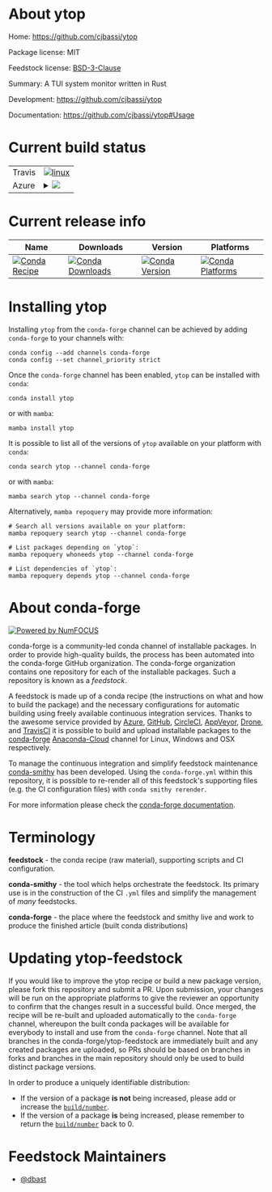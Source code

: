 About ytop
==========

Home: https://github.com/cjbassi/ytop

Package license: MIT

Feedstock license: [BSD-3-Clause](https://github.com/conda-forge/ytop-feedstock/blob/main/LICENSE.txt)

Summary: A TUI system monitor written in Rust

Development: https://github.com/cjbassi/ytop

Documentation: https://github.com/cjbassi/ytop#Usage

Current build status
====================


<table><tr>
    <td>Travis</td>
    <td>
      <a href="https://app.travis-ci.com/conda-forge/ytop-feedstock">
        <img alt="linux" src="https://img.shields.io/travis/com/conda-forge/ytop-feedstock/main.svg?label=Linux">
      </a>
    </td>
  </tr>
    
  <tr>
    <td>Azure</td>
    <td>
      <details>
        <summary>
          <a href="https://dev.azure.com/conda-forge/feedstock-builds/_build/latest?definitionId=9303&branchName=main">
            <img src="https://dev.azure.com/conda-forge/feedstock-builds/_apis/build/status/ytop-feedstock?branchName=main">
          </a>
        </summary>
        <table>
          <thead><tr><th>Variant</th><th>Status</th></tr></thead>
          <tbody><tr>
              <td>linux_64</td>
              <td>
                <a href="https://dev.azure.com/conda-forge/feedstock-builds/_build/latest?definitionId=9303&branchName=main">
                  <img src="https://dev.azure.com/conda-forge/feedstock-builds/_apis/build/status/ytop-feedstock?branchName=main&jobName=linux&configuration=linux_64_" alt="variant">
                </a>
              </td>
            </tr><tr>
              <td>linux_aarch64</td>
              <td>
                <a href="https://dev.azure.com/conda-forge/feedstock-builds/_build/latest?definitionId=9303&branchName=main">
                  <img src="https://dev.azure.com/conda-forge/feedstock-builds/_apis/build/status/ytop-feedstock?branchName=main&jobName=linux&configuration=linux_aarch64_" alt="variant">
                </a>
              </td>
            </tr><tr>
              <td>linux_ppc64le</td>
              <td>
                <a href="https://dev.azure.com/conda-forge/feedstock-builds/_build/latest?definitionId=9303&branchName=main">
                  <img src="https://dev.azure.com/conda-forge/feedstock-builds/_apis/build/status/ytop-feedstock?branchName=main&jobName=linux&configuration=linux_ppc64le_" alt="variant">
                </a>
              </td>
            </tr><tr>
              <td>osx_64</td>
              <td>
                <a href="https://dev.azure.com/conda-forge/feedstock-builds/_build/latest?definitionId=9303&branchName=main">
                  <img src="https://dev.azure.com/conda-forge/feedstock-builds/_apis/build/status/ytop-feedstock?branchName=main&jobName=osx&configuration=osx_64_" alt="variant">
                </a>
              </td>
            </tr><tr>
              <td>osx_arm64</td>
              <td>
                <a href="https://dev.azure.com/conda-forge/feedstock-builds/_build/latest?definitionId=9303&branchName=main">
                  <img src="https://dev.azure.com/conda-forge/feedstock-builds/_apis/build/status/ytop-feedstock?branchName=main&jobName=osx&configuration=osx_arm64_" alt="variant">
                </a>
              </td>
            </tr>
          </tbody>
        </table>
      </details>
    </td>
  </tr>
</table>

Current release info
====================

| Name | Downloads | Version | Platforms |
| --- | --- | --- | --- |
| [![Conda Recipe](https://img.shields.io/badge/recipe-ytop-green.svg)](https://anaconda.org/conda-forge/ytop) | [![Conda Downloads](https://img.shields.io/conda/dn/conda-forge/ytop.svg)](https://anaconda.org/conda-forge/ytop) | [![Conda Version](https://img.shields.io/conda/vn/conda-forge/ytop.svg)](https://anaconda.org/conda-forge/ytop) | [![Conda Platforms](https://img.shields.io/conda/pn/conda-forge/ytop.svg)](https://anaconda.org/conda-forge/ytop) |

Installing ytop
===============

Installing `ytop` from the `conda-forge` channel can be achieved by adding `conda-forge` to your channels with:

```
conda config --add channels conda-forge
conda config --set channel_priority strict
```

Once the `conda-forge` channel has been enabled, `ytop` can be installed with `conda`:

```
conda install ytop
```

or with `mamba`:

```
mamba install ytop
```

It is possible to list all of the versions of `ytop` available on your platform with `conda`:

```
conda search ytop --channel conda-forge
```

or with `mamba`:

```
mamba search ytop --channel conda-forge
```

Alternatively, `mamba repoquery` may provide more information:

```
# Search all versions available on your platform:
mamba repoquery search ytop --channel conda-forge

# List packages depending on `ytop`:
mamba repoquery whoneeds ytop --channel conda-forge

# List dependencies of `ytop`:
mamba repoquery depends ytop --channel conda-forge
```


About conda-forge
=================

[![Powered by
NumFOCUS](https://img.shields.io/badge/powered%20by-NumFOCUS-orange.svg?style=flat&colorA=E1523D&colorB=007D8A)](https://numfocus.org)

conda-forge is a community-led conda channel of installable packages.
In order to provide high-quality builds, the process has been automated into the
conda-forge GitHub organization. The conda-forge organization contains one repository
for each of the installable packages. Such a repository is known as a *feedstock*.

A feedstock is made up of a conda recipe (the instructions on what and how to build
the package) and the necessary configurations for automatic building using freely
available continuous integration services. Thanks to the awesome service provided by
[Azure](https://azure.microsoft.com/en-us/services/devops/), [GitHub](https://github.com/),
[CircleCI](https://circleci.com/), [AppVeyor](https://www.appveyor.com/),
[Drone](https://cloud.drone.io/welcome), and [TravisCI](https://travis-ci.com/)
it is possible to build and upload installable packages to the
[conda-forge](https://anaconda.org/conda-forge) [Anaconda-Cloud](https://anaconda.org/)
channel for Linux, Windows and OSX respectively.

To manage the continuous integration and simplify feedstock maintenance
[conda-smithy](https://github.com/conda-forge/conda-smithy) has been developed.
Using the ``conda-forge.yml`` within this repository, it is possible to re-render all of
this feedstock's supporting files (e.g. the CI configuration files) with ``conda smithy rerender``.

For more information please check the [conda-forge documentation](https://conda-forge.org/docs/).

Terminology
===========

**feedstock** - the conda recipe (raw material), supporting scripts and CI configuration.

**conda-smithy** - the tool which helps orchestrate the feedstock.
                   Its primary use is in the construction of the CI ``.yml`` files
                   and simplify the management of *many* feedstocks.

**conda-forge** - the place where the feedstock and smithy live and work to
                  produce the finished article (built conda distributions)


Updating ytop-feedstock
=======================

If you would like to improve the ytop recipe or build a new
package version, please fork this repository and submit a PR. Upon submission,
your changes will be run on the appropriate platforms to give the reviewer an
opportunity to confirm that the changes result in a successful build. Once
merged, the recipe will be re-built and uploaded automatically to the
`conda-forge` channel, whereupon the built conda packages will be available for
everybody to install and use from the `conda-forge` channel.
Note that all branches in the conda-forge/ytop-feedstock are
immediately built and any created packages are uploaded, so PRs should be based
on branches in forks and branches in the main repository should only be used to
build distinct package versions.

In order to produce a uniquely identifiable distribution:
 * If the version of a package **is not** being increased, please add or increase
   the [``build/number``](https://docs.conda.io/projects/conda-build/en/latest/resources/define-metadata.html#build-number-and-string).
 * If the version of a package **is** being increased, please remember to return
   the [``build/number``](https://docs.conda.io/projects/conda-build/en/latest/resources/define-metadata.html#build-number-and-string)
   back to 0.

Feedstock Maintainers
=====================

* [@dbast](https://github.com/dbast/)

